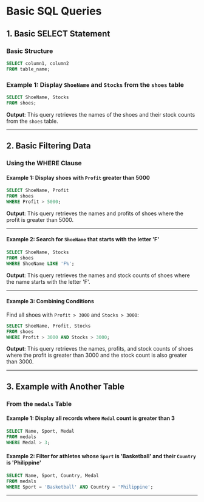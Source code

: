 # **Basic SQL Queries**

## **1. Basic SELECT Statement**

### **Basic Structure**
```sql
SELECT column1, column2
FROM table_name;
```

### **Example 1**: Display `ShoeName` and `Stocks` from the `shoes` table
```sql
SELECT ShoeName, Stocks
FROM shoes;
```
**Output**: This query retrieves the names of the shoes and their stock counts from the `shoes` table.

---

## **2. Basic Filtering Data**

### **Using the WHERE Clause**

#### **Example 1**: Display shoes with `Profit` greater than 5000
```sql
SELECT ShoeName, Profit
FROM shoes
WHERE Profit > 5000;
```
**Output**: This query retrieves the names and profits of shoes where the profit is greater than 5000.

---

#### **Example 2**: Search for `ShoeName` that starts with the letter 'F'
```sql
SELECT ShoeName, Stocks
FROM shoes
WHERE ShoeName LIKE 'F%';
```
**Output**: This query retrieves the names and stock counts of shoes where the name starts with the letter 'F'.

---

#### **Example 3**: Combining Conditions
Find all shoes with `Profit > 3000` and `Stocks > 3000`:
```sql
SELECT ShoeName, Profit, Stocks
FROM shoes
WHERE Profit > 3000 AND Stocks > 3000;
```
**Output**: This query retrieves the names, profits, and stock counts of shoes where the profit is greater than 3000 and the stock count is also greater than 3000.

---

## **3. Example with Another Table**

### **From the `medals` Table**

#### **Example 1**: Display all records where `Medal` count is greater than 3
```sql
SELECT Name, Sport, Medal
FROM medals
WHERE Medal > 3;
```

#### **Example 2**: Filter for athletes whose `Sport` is 'Basketball' and their `Country` is 'Philippine'
```sql
SELECT Name, Sport, Country, Medal
FROM medals
WHERE Sport = 'Basketball' AND Country = 'Philippine';
```

---


